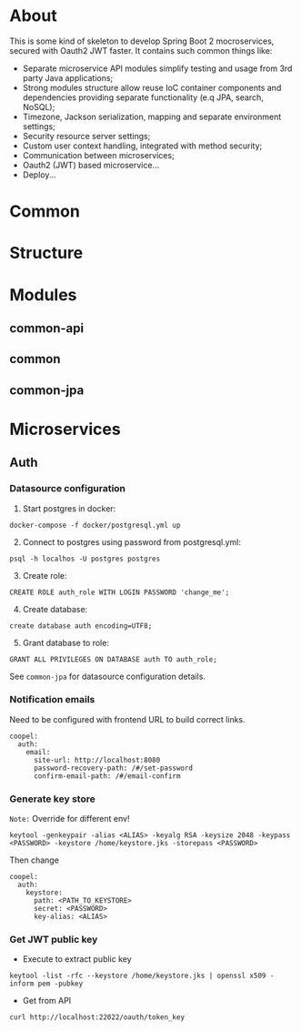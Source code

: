 # About
This is some kind of skeleton to develop Spring Boot 2 mocroservices, secured with Oauth2 JWT faster.
It contains such common things like:
- Separate microservice API modules simplify testing and usage from 3rd party Java applications;
- Strong modules structure allow reuse IoC container components and dependencies providing separate functionality (e.q JPA, search, NoSQL);
- Timezone, Jackson serialization, mapping and separate environment settings;
- Security resource server settings;
- Custom user context handling, integrated with method security;
- Communication between microservices; 
- Oauth2 (JWT) based microservice...
- Deploy...

# Common

# Structure

# Modules
## common-api
## common
## common-jpa

# Microservices
## Auth
### Datasource configuration
1. Start postgres in docker:
```
docker-compose -f docker/postgresql.yml up
```
2. Connect to postgres using password from postgresql.yml:
```
psql -h localhos -U postgres postgres
```
3. Create role:
```
CREATE ROLE auth_role WITH LOGIN PASSWORD 'change_me';
```
4. Create database:
```
create database auth encoding=UTF8;
```
5. Grant database to role:
```
GRANT ALL PRIVILEGES ON DATABASE auth TO auth_role;
```

See `common-jpa` for datasource configuration details.
 
### Notification emails
Need to be configured with frontend URL to build correct links.
```
coopel:
  auth:
    email:
      site-url: http://localhost:8080
      password-recovery-path: /#/set-password
      confirm-email-path: /#/email-confirm
```

### Generate key store
`Note:` Override for different env!
~~~
keytool -genkeypair -alias <ALIAS> -keyalg RSA -keysize 2048 -keypass <PASSWORD> -keystore /home/keystore.jks -storepass <PASSWORD>
~~~
Then change 
```
coopel:
  auth:
    keystore:
      path: <PATH_TO_KEYSTORE>
      secret: <PASSWORD>
      key-alias: <ALIAS>
```
### Get JWT public key
- Execute to extract public key
~~~
keytool -list -rfc --keystore /home/keystore.jks | openssl x509 -inform pem -pubkey
~~~
- Get from API
~~~
curl http://localhost:22022/oauth/token_key
~~~
